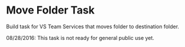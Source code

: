 # Move Folder Task
Build task for VS Team Services that moves folder to destination folder.


08/28/2016: This task is not ready for general public use yet.
